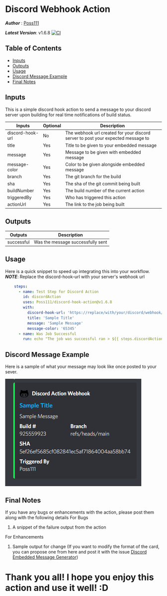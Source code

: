 # Discord Webhook Action

***Author***        : [Poss111](https://github.com/Poss111)

***Latest Version***: v1.6.8 [![CI](https://github.com/Poss111/discord-hook-action/actions/workflows/main.yml/badge.svg?branch=v1.6.8)](https://github.com/Poss111/discord-hook-action/actions/workflows/main.yml)

## Table of Contents
- [Inputs](#Inputs)  
- [Outputs](#Outputs)   
- [Usage](#Usage)   
- [Discord Message Example](#discord-message-example)   
- [Final Notes](#final-notes)

## Inputs

<a id="Inputs"></a>

This is a simple discord hook action to send a message to your discord server upon building for real time notifications of build status.

| Inputs | Optional | Description |
| -------- | ----------- | ------ |
| discord-hook-url | No | The webhook url created for your discord server to post your expected message to |
| title | Yes | Title to be given to your embedded message |
| message | Yes | Message to be given with embedded message |
| message-color | Yes | Color to be given alongside embedded message |
| branch | Yes | The git branch for the build |
| sha | Yes | The sha of the git commit being built |
| buildNumber | Yes | The build number of the current action | 
| triggeredBy | Yes | Who has triggered this action |
| actionUrl | Yes | The link to the job being built |

## Outputs

<a id="Outputs"></a>

| Outputs | Description |
| -------- | ------ |
| successful | Was the message successfully sent |

## Usage

<a id="Usage"></a>

Here is a quick snippet to speed up integrating this into your workflow. ***NOTE***: Replace the discord-hook-url with your server's webhook url
```yaml
    steps:
      - name: Test Step for Discord Action
        id: discordAction
        uses: Poss111/discord-hook-action@v1.6.8
        with:
          discord-hook-url: 'https://replace/with/your/discord/webhook/url'
          title: 'Sample Title'
          message: 'Sample Message'
          message-color: '65345'
      - name: Was Job Successful
        run: echo "The job was successful ran > ${{ steps.discordAction.outputs.successful }}"
```


## Discord Message Example

<a id="discord-message-example"></a>

Here is a sample of what your message may look like once posted to your sever.

![Sample Discord Embedded Message](SampleDiscordEmbeddedMessage.png)

## Final Notes

<a id="final-notes"></a>

If you have any bugs or enhancements with the action, please post them along with the following details
For Bugs
1. A snippet of the failure output from the action

For Enhancements
1. Sample output for change (If you want to modify the format of the card, you can propose one from here and post it with the issue [Discord Embedded Message Generator](https://cog-creators.github.io/discord-embed-sandbox))


# Thank you all! I hope you enjoy this action and use it well! :D
